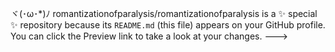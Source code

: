 
ヾ⁠(⁠･⁠ω⁠･⁠*⁠)⁠ﾉ
romantizationofparalysis/romantizationofparalysis is a ✨ special ✨ repository because its `README.md` (this file) appears on your GitHub profile.
You can click the Preview link to take a look at your changes.
--->
